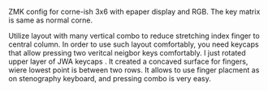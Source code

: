 ZMK config for corne-ish 3x6 with epaper display and RGB. The key matrix is same as normal corne.

Utilize layout with many vertical combo to reduce stretching index finger to central column. 
In order to use such layout comfortably, you need keycaps that allow pressing two veritcal neigbor keys comfortably. I just rotated upper layer of JWA keycaps . It created a concaved surface for fingers, wiere lowest point is between two rows. It allows to use finger placment as on stenography keyboard, and pressing combo is very easy.
